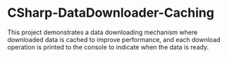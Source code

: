 # CSharp-DataDownloader-Caching
This project demonstrates a data downloading mechanism where downloaded data is cached to improve performance, and each download operation is printed to the console to indicate when the data is ready.
